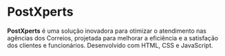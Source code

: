 # PostXperts
**PostXperts** é uma solução inovadora para otimizar o atendimento nas agências dos Correios, projetada para melhorar a eficiência e a satisfação dos clientes e funcionários. Desenvolvido com HTML, CSS e JavaScript.
